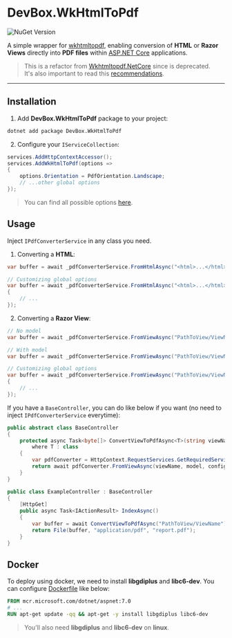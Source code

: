 # DevBox.WkHtmlToPdf

![NuGet Version](https://img.shields.io/nuget/v/DevBox.WkHtmlToPdf?style=for-the-badge)

A simple wrapper for [wkhtmltopdf](https://wkhtmltopdf.org/), enabling conversion of **HTML** or **Razor Views** directly into **PDF files** within [ASP.NET Core](https://dotnet.microsoft.com/en-us/apps/aspnet) applications.

> This is a refactor from [Wkhtmltopdf.NetCore](https://github.com/fpanaccia/Wkhtmltopdf.NetCore-deprecated) since is deprecated.\
> It's also important to read this [recommendations](https://wkhtmltopdf.org/status.html#recommendations).

---

## Installation

1. Add **DevBox.WkHtmlToPdf** package to your project:

```bash
dotnet add package DevBox.WkHtmlToPdf
```

2. Configure your `IServiceCollection`:

```csharp
services.AddHttpContextAccessor();
services.AddWkHtmlToPdf(options =>
{
    options.Orientation = PdfOrientation.Landscape;
    // ...other global options
});
```

> You can find all possible options [here](./Configurations/Options/PdfOptions.cs).

## Usage

Inject `IPdfConverterService` in any class you need.

1. Converting a **HTML**:

```csharp
var buffer = await _pdfConverterService.FromHtmlAsync("<html>...</html>");

// Customizing global options
var buffer = await _pdfConverterService.FromHtmlAsync("<html>...</html>", options =>
{
    // ...
});
```

2. Converting a **Razor View**:

```csharp
// No model
var buffer = await _pdfConverterService.FromViewAsync("PathToView/ViewName");

// With model
var buffer = await _pdfConverterService.FromViewAsync("PathToView/ViewName", model);

// Customizing global options
var buffer = await _pdfConverterService.FromViewAsync("PathToView/ViewName", model, options =>
{
    // ...
});
```

If you have a `BaseController`, you can do like below if you want (no need to inject `IPdfConverterService` everytime):

```csharp
public abstract class BaseController
{
    protected async Task<byte[]> ConvertViewToPdfAsync<T>(string viewName, T model = null, Action<PdfOptions> configureOptions = null)
        where T : class
    {
        var pdfConverter = HttpContext.RequestServices.GetRequiredService<IPdfConverterService>();
        return await pdfConverter.FromViewAsync(viewName, model, configureOptions);
    }
}

public class ExampleController : BaseController
{
    [HttpGet]
    public async Task<IActionResult> IndexAsync()
    {
        var buffer = await ConvertViewToPdfAsync("PathToView/ViewName");
        return File(buffer, "application/pdf", "report.pdf");
    }
}
```

## Docker

To deploy using docker, we need to install **libgdiplus** and **libc6-dev**. You can configure [Dockerfile](https://learn.microsoft.com/en-us/dotnet/core/docker/build-container?tabs=windows&pivots=dotnet-9-0#create-the-dockerfile) like below:

```dockerfile
FROM mcr.microsoft.com/dotnet/aspnet:7.0
# ...
RUN apt-get update -qq && apt-get -y install libgdiplus libc6-dev
```

> You'll also need **libgdiplus** and **libc6-dev** on **linux**.
